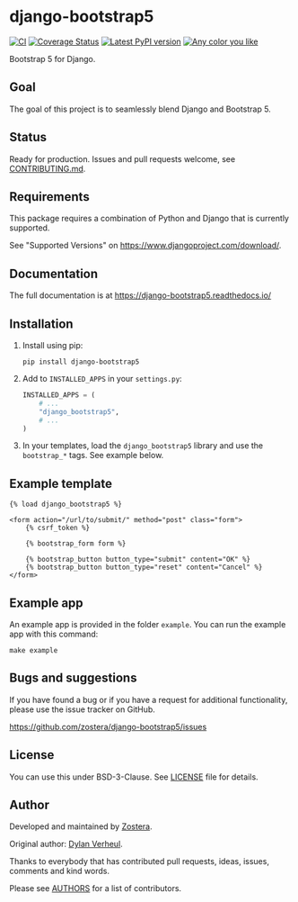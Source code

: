 # django-bootstrap5

[![CI](https://github.com/zostera/django-bootstrap5/workflows/CI/badge.svg?branch=main)](https://github.com/zostera/django-bootstrap5/actions?workflow=CI)
[![Coverage Status](https://coveralls.io/repos/github/zostera/django-bootstrap5/badge.svg?branch=main)](https://coveralls.io/github/zostera/django-bootstrap5?branch=main)
[![Latest PyPI version](https://img.shields.io/pypi/v/django-bootstrap5.svg)](https://pypi.python.org/pypi/django-bootstrap5)
[![Any color you like](https://img.shields.io/badge/code%20style-black-000000.svg)](https://github.com/ambv/black)

Bootstrap 5 for Django.

## Goal

The goal of this project is to seamlessly blend Django and Bootstrap 5.

## Status

Ready for production. Issues and pull requests welcome, see [CONTRIBUTING.md](CONTRIBUTING.md).

## Requirements

This package requires a combination of Python and Django that is currently supported.

See "Supported Versions" on https://www.djangoproject.com/download/.

## Documentation

The full documentation is at https://django-bootstrap5.readthedocs.io/

## Installation

1. Install using pip:

    ```console
    pip install django-bootstrap5
    ```

2. Add to `INSTALLED_APPS` in your `settings.py`:

   ```python
   INSTALLED_APPS = (
       # ...
       "django_bootstrap5",
       # ...
   )
   ```

3. In your templates, load the `django_bootstrap5` library and use the `bootstrap_*` tags. See example below.

## Example template

```jinja2
{% load django_bootstrap5 %}

<form action="/url/to/submit/" method="post" class="form">
    {% csrf_token %}

    {% bootstrap_form form %}

    {% bootstrap_button button_type="submit" content="OK" %}
    {% bootstrap_button button_type="reset" content="Cancel" %}
</form>
```

## Example app

An example app is provided in the folder `example`. You can run the example app with this command:

```console
make example
```

## Bugs and suggestions

If you have found a bug or if you have a request for additional functionality, please use the issue tracker on GitHub.

https://github.com/zostera/django-bootstrap5/issues

## License

You can use this under BSD-3-Clause. See [LICENSE](LICENSE) file for details.

## Author

Developed and maintained by [Zostera](https://zostera.nl).

Original author: [Dylan Verheul](https://github.com/dyve).

Thanks to everybody that has contributed pull requests, ideas, issues, comments and kind words.

Please see [AUTHORS](AUTHORS) for a list of contributors.

